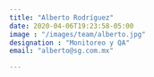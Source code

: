 ```yaml
---
title: "Alberto Rodríguez"
date: 2020-04-06T19:23:58-05:00
image : "/images/team/alberto.jpg"
designation : "Monitoreo y QA"
email: "alberto@sg.com.mx"

---
```



